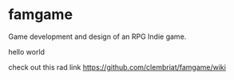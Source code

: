 # famgame
Game development and design of an RPG Indie game.

hello world

check out this rad link https://github.com/clembriat/famgame/wiki
